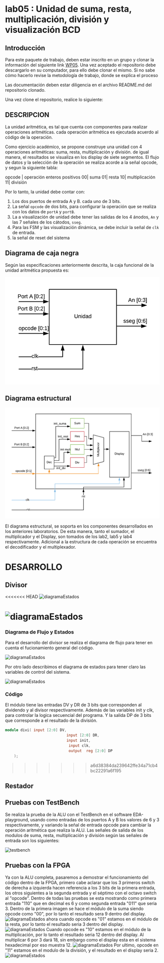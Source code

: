 # lab05 : Unidad de suma, resta, multiplicación, división y visualización BCD
## Introducción

Para este paquete de trabajo, deben estar inscrito en un grupo y clonar la información del siguiente link [WP05](https://classroom.github.com/g/dHrBou9a). Una vez aceptado el repositorio debe descargarlo en su computador, para ello debe clonar el mismo. Si no sabe cómo hacerlo revise la metodología de trabajo, donde se explica el proceso

Las documentación deben estar diligencia en el archivo README.md del repositorio clonado.

Una vez clone el repositorio, realice lo siguiente:


## DESCRIPCION
La unidad aritmética, es tal que cuenta con componentes para realizar operaciones aritméticas. cada operación aritmética es ejecutada acuerdo al código de la operación.

Como ejercicio académico, se propone construye una unidad con 4 operaciones aritméticas: suma, resta, multiplicación y división.  de igual manera, el resultados se visualiza en los display de siete segmentos. El flujo de datos y la selección de la operación se realiza acorde a la señal opcode, y segun la siguiente tabla:


opcode | operación  enteros positivos
00| suma
01| resta
10|  multiplicación
11| división

Por lo tanto, la unidad debe contar con:

1. Los dos puertos de entrada A y B. cada uno de  3 bits.
2. La señal `opcode` de dos bits, para configurar la operación que se realiza con los datos de `portA` y `portB`.
3. La a visualización de unidad debe tener las salidas de los 4 ánodos, `An`  y las 7 señales de los cátodos, `sseg`.
4. Para las FSM  y las visualización dinámica, se debe incluir la señal de `clk` de entrada.
5. la señal de reset del sistema

## Diagrama de caja negra

Según las especificaciones anteriormente descrita, la caja funcional de la unidad aritmética propuesta es:

![caja negra](https://github.com/Fabeltranm/SPARTAN6-ATMEGA-MAX5864/blob/master/lab/lab06_Unidad_aritmetica/doc/cajanegra.png)


## Diagrama estructural

![estructural](https://github.com/Fabeltranm/SPARTAN6-ATMEGA-MAX5864/blob/master/lab/lab06_Unidad_aritmetica/doc/diagraEstructural.png)

El diagrama estructural, se soporta en los componentes desarrollados en los anteriores laboratorios. De esta manera,  tanto el sumador, el multiplicador  y el Display, son tomados de los lab2, lab5 y lab4  respectivamente. Adicional a la estructura de cada operación se encuentra el decodificador  y el multiplexador.


# DESARROLLO

## Divisor

<<<<<<< HEAD
![diagramaEstados](https://github.com/unal-edigital2/lab01-alu-grupo14/blob/master/fig/ESTADOSD.png)

![diagramaEstados](https://github.com/unal-edigital2/lab01-alu-grupo14/blob/master/fig/FLUJOD.png)
=======
### Diagrama de Flujo y Estados

Para el desarrollo del divisor se realiza el diagrama de flujo para tener en cuenta el fucionamiento general del código.

![diagramaEstados](https://github.com/unal-edigital2/lab01-alu-grupo14/blob/master/fig/FLUJOD.png)

Por otro lado describimos el diagrama de estados para tener claro las variables de control del sistema.

![diagramaEstados](https://github.com/unal-edigital2/lab01-alu-grupo14/blob/master/fig/ESTADOSD.png)

### Código

El módulo tiene las entradas DV y DR de 3 bits que corresponden al dividendo y al divisor respectivamente. Además de las variables init y clk, para controlar la logica secuencial del programa. Y la salida DP de 3 bits que corresponde a el resultado de la división.


``` verilog
module divi( input [2:0] DV,
							input [2:0] DR,
						   	input init,
							 input clk,
							 output  reg [2:0] DP
    );
```



>>>>>>> a6d38384da239642ffe34a71cb4bc22291a6f195
## Restador

## Pruebas con TestBench

Se realiza la prueba de la ALU con el TestBench en el software EDA-playground, usando como entradas de los puertos A y B los valores de 6 y 3 respectivamente, y variando la señal de entrada opcode para cambiar la operación aritmética que realiza la ALU. Las señales de salida de los modulos de suma, resta, multiplicación y división según las señales de entrada son los siguientes:

![testbench](https://github.com/unal-edigital2/lab01-alu-grupo14/blob/master/fig/testbench.png)

## Pruebas con la FPGA
Ya con la ALU completa, pasaremos a demostrar el funcionamiento del código dentro de la FPGA, primero cabe aclarar que los 3 primeros switch de derecha a izquierda hacen referencia a los 3 bits de la primera entrada, los otros siguientes a la segunda entrada y el séptimo con el octavo switch al "opcode". Dentro de todas las pruebas se esta mostrando como primera entrada "110" que en decimal es 6 y como segunda entrada "011" que seria 3.
Dentro de la primera imagen se hace el módulo de la suma siendo opcode como "00", por lo tanto el resultado sera 9 dentro del display.
![diagramaEstados](https://github.com/unal-edigital2/lab01-alu-grupo14/blob/master/fig/suma.jpeg)
ahora cuando opcode es "01" estamos en el módulo de la resta, por lo tanto el resultado seria 3 dentro del display.
![diagramaEstados](https://github.com/unal-edigital2/lab01-alu-grupo14/blob/master/fig/resta.jpeg)
Cuando opcode es "10" estamos en el módulo de la multiplicación, por lo tanto el resultado seria 12 dentro del display. Al multiplicar 6 por 3 dará 18, sin embargo como el display esta en el sistema hexadecimal por eso muestra 12.
![diagramaEstados](https://github.com/unal-edigital2/lab01-alu-grupo14/blob/master/fig/multip.jpeg)
Por ultimo, opcode en "11" estamos en el modulo de la división, y el resultado en el display seria 2.
![diagramaEstados](https://github.com/unal-edigital2/lab01-alu-grupo14/blob/master/fig/divis.jpeg)
